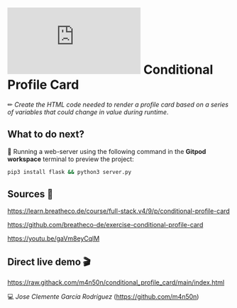 # ![4Geeks Logo](http://assets.breatheco.de/apis/img/images.php?blob&random&cat=icon&tags=4geeks,16) Conditional Profile Card

✏ *Create the HTML code needed to render a profile card based on a series of variables that could change in value during runtime*.

## What to do next?

📄 Running a web-server using the following command in the **Gitpod workspace** terminal to preview the project:

```sh
pip3 install flask && python3 server.py
```

## Sources 📌

<https://learn.breatheco.de/course/full-stack.v4/9/p/conditional-profile-card>

<https://github.com/breatheco-de/exercise-conditional-profile-card>

<https://youtu.be/gaVm8eyCqlM>

## Direct live demo 🎬

<https://raw.githack.com/m4n50n/conditional_profile_card/main/index.html>

💻 _Jose Clemente García Rodríguez_ (<https://github.com/m4n50n>)
